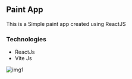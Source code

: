 ## Paint App
This is a Simple paint app created using ReactJS 

### Technologies
  - ReactJs
  - Vite Js
    
![img1](https://github.com/ALPMadhuranga/PAINT_APP/assets/71040816/c682248e-10a5-440d-b803-c73be197ef75)
